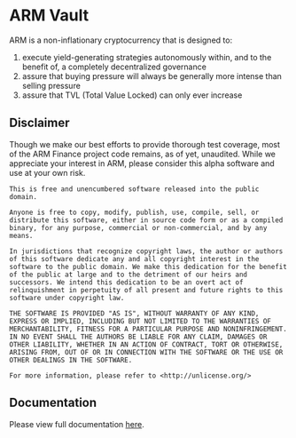 # ARM Vault
ARM is a non-inflationary cryptocurrency that is designed to:
1. execute yield-generating strategies autonomously within, and to the benefit of, a completely decentralized governance
2. assure that buying pressure will always be generally more intense than selling pressure
3. assure that TVL (Total Value Locked) can only ever increase

## Disclaimer
Though we make our best efforts to provide thorough test coverage, most of the ARM Finance project code remains, as of yet, unaudited. 
While we appreciate your interest in ARM, please consider this alpha software and use at your own risk.

```
This is free and unencumbered software released into the public domain.

Anyone is free to copy, modify, publish, use, compile, sell, or
distribute this software, either in source code form or as a compiled
binary, for any purpose, commercial or non-commercial, and by any
means.

In jurisdictions that recognize copyright laws, the author or authors
of this software dedicate any and all copyright interest in the
software to the public domain. We make this dedication for the benefit
of the public at large and to the detriment of our heirs and
successors. We intend this dedication to be an overt act of
relinquishment in perpetuity of all present and future rights to this
software under copyright law.

THE SOFTWARE IS PROVIDED "AS IS", WITHOUT WARRANTY OF ANY KIND,
EXPRESS OR IMPLIED, INCLUDING BUT NOT LIMITED TO THE WARRANTIES OF
MERCHANTABILITY, FITNESS FOR A PARTICULAR PURPOSE AND NONINFRINGEMENT.
IN NO EVENT SHALL THE AUTHORS BE LIABLE FOR ANY CLAIM, DAMAGES OR
OTHER LIABILITY, WHETHER IN AN ACTION OF CONTRACT, TORT OR OTHERWISE,
ARISING FROM, OUT OF OR IN CONNECTION WITH THE SOFTWARE OR THE USE OR
OTHER DEALINGS IN THE SOFTWARE.

For more information, please refer to <http://unlicense.org/>
```

## Documentation
Please view full documentation [here](https://docs.avault.finance).
